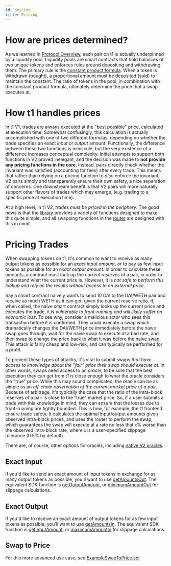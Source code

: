 ```yaml
---
id: pricing
title: Pricing
---
```


# How are prices determined?

As we learned in [Protocol Overview](../protocol-overview/how-uniswap-works), each pair on t1 is actually underpinned by a liquidity pool. Liquidity pools are smart contracts that hold balances of two unique tokens and enforces rules around depositing and withdrawing them. The primary rule is the [constant product formula](../protocol-overview/glossary#constant-product-formula). When a token is withdrawn (bought), a proportional amount must be deposited (sold) to maintain the constant. The ratio of tokens in the pool, in combination with the constant product formula, ultimately determine the price that a swap executes at.

# How t1 handles prices

In t1 V1, trades are always executed at the "best possible" price, calculated at execution time. Somewhat confusingly, this calculation is actually accomplished with one of two different formulas, depending on whether the trade specifies an exact _input_ or _output_ amount. Functionally, the difference between these two functions is miniscule, but the very existence of a difference increases conceptual complexity. Initial attempts to support both functions in V2 proved inelegant, and the decision was made to **not provide any pricing functions in the core**. Instead, pairs directly check whether the invariant was satisfied (accounting for fees) after every trade. This means that rather than relying on a pricing function to _also_ enforce the invariant, V2 pairs simply and transparently ensure their own safety, a nice separation of concerns. One downstream benefit is that V2 pairs will more naturally support other flavors of trades which may emerge, (e.g. trading to a specific price at execution time).

At a high level, in t1 V2, _trades must be priced in the periphery_. The good news is that the [library](../../reference/smart-contracts/library)
provides a variety of functions designed to make this quite simple, and all swapping functions in the [router](../../reference/smart-contracts/router-02) are designed with this in mind.

# Pricing Trades

When swapping tokens on t1, it's common to want to receive as many output tokens as possible for an _exact input amount_, or to pay as few input tokens as possible for an _exact output amount_. In order to calculate these amounts, a contract must look up the _current reserves_ of a pair, in order to understand what the current price is. However, it is _not safe to perform this lookup and rely on the results without access to an external price_.

Say a smart contract naively wants to send 10 DAI to the DAI/WETH pair and receive as much WETH as it can get, given the current reserve ratio. If, when called, the naive smart contract simply looks up the current price and executes the trade, it is _vulnerable to front-running and will likely suffer an economic loss_. To see why, consider a malicious actor who sees this transaction before it is confirmed. They could execute a swap which dramatically changes the DAI/WETH price immediately before the naive swap goes through, wait for the naive swap to execute at a bad rate, and then swap to change the price back to what it was before the naive swap. This attack is fairly cheap and low-risk, and can typically be performed for a profit.

To prevent these types of attacks, it's vital to submit swaps _that have access to knowledge about the "fair" price their swap should execute at_. In other words, swaps need access to an _oracle_, to be sure that the best execution they can get from t1 is close enough to what the oracle considers the "true" price. While this may sound complicated, the oracle can be as simple as an _off-chain observation of the current market price of a pair_. Because of arbitrage, it's typically the case that the ratio of the intra-block reserves of a pair is close to the "true" market price. So, if a user submits a trade with this knowledge in mind, they can ensure that the losses due to front-running are tightly bounded. This is how, for example, the t1 frontend ensure trade safety. It calculates the optimal input/output amounts given observed intra-block prices, and uses the router to perform the swap, which guarantees the swap will execute at a rate no less that `x`% worse than the observed intra-block rate, where `x` is a user-specified slippage tolerance (0.5% by default).

There are, of course, other options for oracles, including [native V2 oracles](../core-concepts/oracles).

## Exact Input

If you'd like to send an exact amount of input tokens in exchange for as many output tokens as possible, you'll want to use [getAmountsOut](../../reference/smart-contracts/router-02#getamountout). The equivalent SDK function is [getOutputAmount](../../../../sdk/2.0.0/reference/pair#getoutputamount), or [minimumAmountOut](../../../../sdk/2.0.0/reference/trade#minimumamountout-since-204) for slippage calculations.

## Exact Output

If you'd like to receive an exact amount of output tokens for as few input tokens as possible, you'll want to use [getAmountsIn](../../reference/smart-contracts/router-02#getamountsin). The equivalent SDK function is [getInputAmount](../../../../sdk/2.0.0/reference/pair#getinputamount), or [maximumAmountIn](../../../../sdk/2.0.0/reference/trade#maximumamountin-since-204) for slippage calculations.

## Swap to Price

For this more advanced use case, see [ExampleSwapToPrice.sol](https://github.com/Uniswap/uniswap-v2-periphery/blob/master/contracts/examples/ExampleSwapToPrice.sol).
